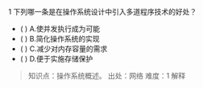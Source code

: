 1
下列哪一条是在操作系统设计中引入多道程序技术的好处？
- ( ) A.使并发执行成为可能 
- ( ) B.简化操作系统的实现 
- ( ) C.减少对内存容量的需求 
- ( ) D.便于实施存储保护

> 知识点：操作系统概述。
> 出处：网络
> 难度：1
> 解释
